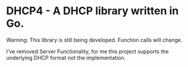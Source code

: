 # DHCP4 - A DHCP library written in Go.

Warning: This library is still being developed.  Function calls will change.

I've removed Server Functionality, for me this project supports the underlying DHCP format not the implementation.

